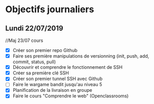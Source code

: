 # Objectifs journaliers

## Lundi 22/07/2019
//Maj 23/07 cours

* [x] Créer son premier repo Github
* [x] Faire ses première manipulations de versionning (init, push, add, commit, status, pull)
* [x] Découvrir et comprendre le fonctionnement de SSH
* [x] Créer sa première clé SSH
* [x] Créer son premier tunnel SSH avec Github
* [ ] Faire le wargame bandit jusqu'au niveau 5 
* [x] Planification de la livraison en groupe
* [x] Faire le cours "Comprendre le web" (Openclassrooms)
